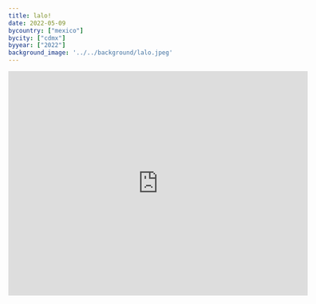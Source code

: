 ```yaml
---
title: lalo!
date: 2022-05-09
bycountry: ["mexico"]
bycity: ["cdmx"]
byyear: ["2022"]
background_image: '../../background/lalo.jpeg'
---
```


<iframe src="https://www.google.com/maps/embed?pb=!1m18!1m12!1m3!1d3762.929735997452!2d-99.16505102400055!3d19.41544164122705!2m3!1f0!2f0!3f0!3m2!1i1024!2i768!4f13.1!3m3!1m2!1s0x85d1ff395f34802d%3A0x1c6328f5be71ded7!2sLalo*21!5e0!3m2!1sen!2sus!4v1701982981154!5m2!1sen!2sus" width="600" height="450" style="border:0;" allowfullscreen="" loading="lazy" referrerpolicy="no-referrer-when-downgrade"></iframe>